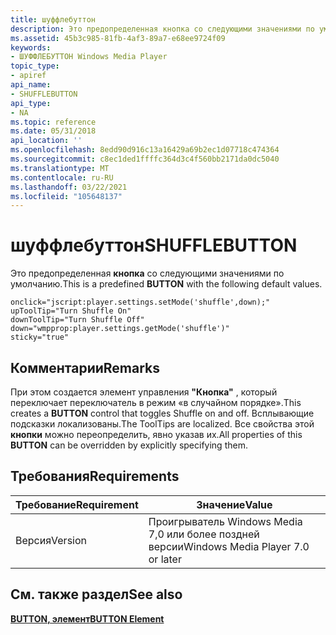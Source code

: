 ```yaml
---
title: шуффлебуттон
description: Это предопределенная кнопка со следующими значениями по умолчанию. | шуффлебуттон
ms.assetid: 45b3c985-81fb-4af3-89a7-e68ee9724f09
keywords:
- ШУФФЛЕБУТТОН Windows Media Player
topic_type:
- apiref
api_name:
- SHUFFLEBUTTON
api_type:
- NA
ms.topic: reference
ms.date: 05/31/2018
api_location: ''
ms.openlocfilehash: 8edd90d916c13a16429a69b2ec1d07718c474364
ms.sourcegitcommit: c8ec1ded1ffffc364d3c4f560bb2171da0dc5040
ms.translationtype: MT
ms.contentlocale: ru-RU
ms.lasthandoff: 03/22/2021
ms.locfileid: "105648137"
---
```

# <a name="shufflebutton"></a><span data-ttu-id="d14e7-105">шуффлебуттон</span><span class="sxs-lookup"><span data-stu-id="d14e7-105">SHUFFLEBUTTON</span></span>

<span data-ttu-id="d14e7-106">Это предопределенная **кнопка** со следующими значениями по умолчанию.</span><span class="sxs-lookup"><span data-stu-id="d14e7-106">This is a predefined **BUTTON** with the following default values.</span></span>

``` syntax
onclick="jscript:player.settings.setMode('shuffle',down);"
upToolTip="Turn Shuffle On"
downToolTip="Turn Shuffle Off"
down="wmpprop:player.settings.getMode('shuffle')"
sticky="true"
```

## <a name="remarks"></a><span data-ttu-id="d14e7-107">Комментарии</span><span class="sxs-lookup"><span data-stu-id="d14e7-107">Remarks</span></span>

<span data-ttu-id="d14e7-108">При этом создается элемент управления **"Кнопка"** , который переключает переключатель в режим «в случайном порядке».</span><span class="sxs-lookup"><span data-stu-id="d14e7-108">This creates a **BUTTON** control that toggles Shuffle on and off.</span></span> <span data-ttu-id="d14e7-109">Всплывающие подсказки локализованы.</span><span class="sxs-lookup"><span data-stu-id="d14e7-109">The ToolTips are localized.</span></span> <span data-ttu-id="d14e7-110">Все свойства этой **кнопки** можно переопределить, явно указав их.</span><span class="sxs-lookup"><span data-stu-id="d14e7-110">All properties of this **BUTTON** can be overridden by explicitly specifying them.</span></span>

## <a name="requirements"></a><span data-ttu-id="d14e7-111">Требования</span><span class="sxs-lookup"><span data-stu-id="d14e7-111">Requirements</span></span>



| <span data-ttu-id="d14e7-112">Требование</span><span class="sxs-lookup"><span data-stu-id="d14e7-112">Requirement</span></span> | <span data-ttu-id="d14e7-113">Значение</span><span class="sxs-lookup"><span data-stu-id="d14e7-113">Value</span></span> |
|--------------------|----------------------------------------------|
| <span data-ttu-id="d14e7-114">Версия</span><span class="sxs-lookup"><span data-stu-id="d14e7-114">Version</span></span><br/> | <span data-ttu-id="d14e7-115">Проигрыватель Windows Media 7,0 или более поздней версии</span><span class="sxs-lookup"><span data-stu-id="d14e7-115">Windows Media Player 7.0 or later</span></span><br/> |



## <a name="see-also"></a><span data-ttu-id="d14e7-116">См. также раздел</span><span class="sxs-lookup"><span data-stu-id="d14e7-116">See also</span></span>

<dl> <dt>

[<span data-ttu-id="d14e7-117">**BUTTON, элемент**</span><span class="sxs-lookup"><span data-stu-id="d14e7-117">**BUTTON Element**</span></span>](button-element.md)
</dt> </dl>

 

 





